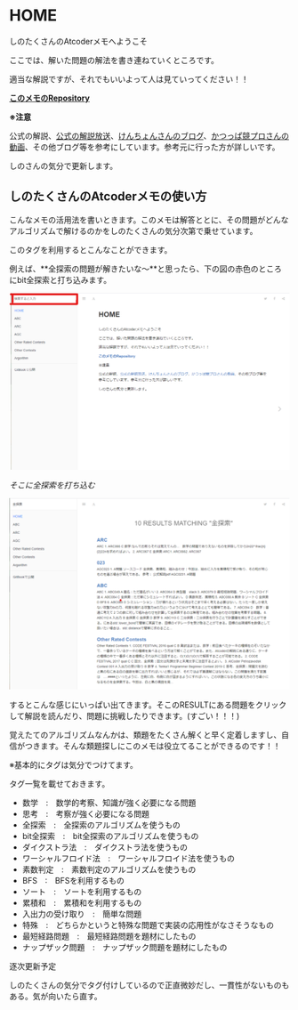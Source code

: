 # HOME

しのたくさんのAtcoderメモへようこそ

ここでは、解いた問題の解法を書き連ねていくところです。

適当な解説ですが、それでもいいよって人は見ていってください！！

[**このメモのRepository**](https://github.com/ShinoTakusan/Atcoder)

**※注意**

公式の解説、[公式の解説放送](https://www.youtube.com/channel/UCtG3StnbhxHxXfE6Q4cPZwQ)、[けんちょんさんのブログ](https://drken1215.hatenablog.com/)、[かつっぱ競プロさんの動画](https://www.youtube.com/channel/UCqqeYOh1gk_TJ16sxazWhUg)、その他ブログ等を参考にしています。参考元に行った方が詳しいです。

しのさんの気分で更新します。

## しのたくさんのAtcoderメモの使い方

こんなメモの活用法を書いときます。このメモは解答ととに、その問題がどんなアルゴリズムで解けるのかをしのたくさんの気分次第で乗せています。

このタグを利用するとこんなことができます。

例えば、**全探索の問題が解きたいな～**と思ったら、下の図の赤色のところにbit全探索と打ち込みます。

![検索欄打ち込み](img/readme1.png)

*そこに全探索を打ち込む*

![bit全探索](img/readme2.png)

するとこんな感じにいっぱい出てきます。そこのRESULTにある問題をクリックして解説を読んだり、問題に挑戦したりできます。(すごい！！！)

覚えたてのアルゴリズムなんかは、類題をたくさん解くと早く定着しますし、自信がつきます。そんな類題探しにこのメモは役立てることができるのです！！

※基本的にタグは気分でつけてます。

タグ一覧を載せておきます。

- 数学　:　数学的考察、知識が強く必要になる問題
- 思考　:　考察が強く必要になる問題
- 全探索　:　全探索のアルゴリズムを使うもの
- bit全探索　:　bit全探索のアルゴリズムを使うもの
- ダイクストラ法　:　ダイクストラ法を使うもの
- ワーシャルフロイド法　:　ワーシャルフロイド法を使うもの
- 素数判定　:　素数判定のアルゴリズムを使うもの
- BFS　:　BFSを利用するもの
- ソート　:　ソートを利用するもの
- 累積和　:　累積和を利用するもの
- 入出力の受け取り　:　簡単な問題
- 特殊　:　どちらかというと特殊な問題で実装の応用性がなさそうなもの
- 最短経路問題　:　最短経路問題を題材にしたもの
- ナップザック問題　:　ナップザック問題を題材にしたもの

逐次更新予定

しのたくさんの気分でタグ付けしているので正直微妙だし、一貫性がないものもある。気が向いたら直す。